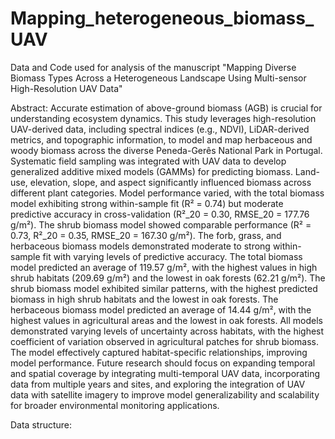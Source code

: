 # Mapping_heterogeneous_biomass_UAV
Data and Code used for analysis of the manuscript "Mapping Diverse Biomass Types Across a Heterogeneous Landscape Using Multi-sensor High-Resolution UAV Data"

Abstract:
Accurate estimation of above-ground biomass (AGB) is crucial for understanding ecosystem dynamics. This study leverages high-resolution UAV-derived data, including spectral indices (e.g., NDVI), LiDAR-derived metrics, and topographic information, to model and map herbaceous and woody biomass across the diverse Peneda-Gerês National Park in Portugal. Systematic field sampling was integrated with UAV data to develop generalized additive mixed models (GAMMs) for predicting biomass. Land-use, elevation, slope, and aspect significantly influenced biomass across different plant categories. Model performance varied, with the total biomass model exhibiting strong within-sample fit (R² = 0.74) but moderate predictive accuracy in cross-validation (R²_20 = 0.30, RMSE_20 = 177.76 g/m²). The shrub biomass model showed comparable performance (R² = 0.73, R²_20 = 0.35, RMSE_20 = 167.30 g/m²). The forb, grass, and herbaceous biomass models demonstrated moderate to strong within-sample fit with varying levels of predictive accuracy. The total biomass model predicted an average of 119.57 g/m², with the highest values in high shrub habitats (209.69 g/m²) and the lowest in oak forests (62.21 g/m²). The shrub biomass model exhibited similar patterns, with the highest predicted biomass in high shrub habitats and the lowest in oak forests. The herbaceous biomass model predicted an average of 14.44 g/m², with the highest values in agricultural areas and the lowest in oak forests. All models demonstrated varying levels of uncertainty across habitats, with the highest coefficient of variation observed in agricultural patches for shrub biomass. The model effectively captured habitat-specific relationships, improving model performance. Future research should focus on expanding temporal and spatial coverage by integrating multi-temporal UAV data, incorporating data from multiple years and sites, and exploring the integration of UAV data with satellite imagery to improve model generalizability and scalability for broader environmental monitoring applications.

Data structure: 
